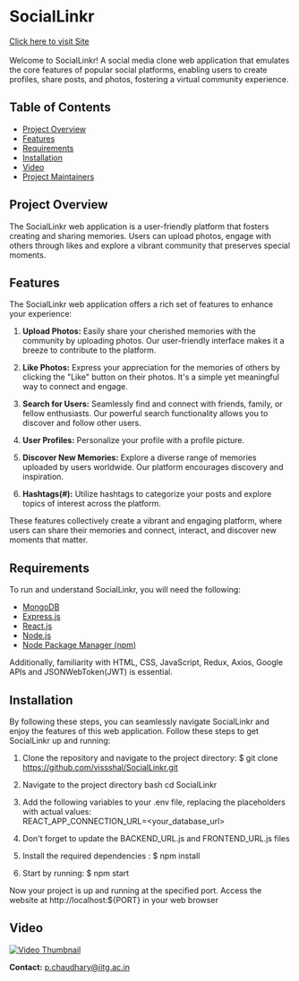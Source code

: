 # SocialLinkr 

[Click here to visit Site](https://sociallinkr.netlify.app/)  <br><br>
Welcome to SocialLinkr! A social media clone web application that emulates the core features of popular social platforms, enabling users to create profiles, share posts, and photos, fostering a virtual community experience.

## Table of Contents

- [Project Overview](#project-overview)
- [Features](#features)
- [Requirements](#requirements)
- [Installation](#installation)
- [Video](#video)
- [Project Maintainers](#project-maintainers)

## Project Overview

The SocialLinkr web application is a user-friendly platform that fosters creating and sharing memories. Users can upload photos, engage with others through likes and explore a vibrant community that preserves special moments.

## Features

The SocialLinkr web application offers a rich set of features to enhance your experience:

1. **Upload Photos:** Easily share your cherished memories with the community by uploading photos. Our user-friendly interface makes it a breeze to contribute to the platform.

2. **Like Photos:** Express your appreciation for the memories of others by clicking the "Like" button on their photos. It's a simple yet meaningful way to connect and engage.

3. **Search for Users:** Seamlessly find and connect with friends, family, or fellow enthusiasts. Our powerful search functionality allows you to discover and follow other users.

4. **User Profiles:** Personalize your profile with a profile picture.

5. **Discover New Memories:** Explore a diverse range of memories uploaded by users worldwide. Our platform encourages discovery and inspiration.

6. **Hashtags(#):** Utilize hashtags to categorize your posts and explore topics of interest across the platform.

These features collectively create a vibrant and engaging platform, where users can share their memories and connect, interact, and discover new moments that matter.

## Requirements

To run and understand SocialLinkr, you will need the following:

- [MongoDB](https://www.mongodb.com/)
- [Express.js](https://expressjs.com/)
- [React.js](https://reactjs.org/)
- [Node.js](https://nodejs.org/)
- [Node Package Manager (npm)](https://www.npmjs.com/)

Additionally, familiarity with HTML, CSS, JavaScript, Redux, Axios, Google APIs and JSONWebToken(JWT) is essential.

## Installation

By following these steps, you can seamlessly navigate SocialLinkr and enjoy the features of this web application.
Follow these steps to get SocialLinkr up and running:

1. Clone the repository and navigate to the project directory:
   $ git clone https://github.com/vissshal/SocialLinkr.git

2. Navigate to the project directory
bash
cd SocialLinkr

3. Add the following variables to your .env file, replacing the placeholders with actual values: <br>
REACT_APP_CONNECTION_URL=<your_database_url>

4. Don't forget to update the BACKEND_URL.js and FRONTEND_URL.js files

5. Install the required dependencies :
   $ npm install
6. Start by running: 
   $ npm start
   
Now your project is up and running at the specified port.
Access the website at http://localhost:${PORT} in your web browser

## Video

[![Video Thumbnail](https://res.cloudinary.com/dtbxom7ro/image/upload/v1693202017/SocialLinkr_Thumbnail_nycfbc.png)](https://drive.google.com/file/d/14GPLIeEq_1ElFjhf90RFyreyuWsKQ5rW/view?usp=sharing)

**Contact:** p.chaudhary@iitg.ac.in
